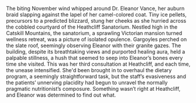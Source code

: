 The biting November wind whipped around Dr. Eleanor Vance, her auburn braid slapping against the lapel of her camel-colored coat.  Tiny ice pellets, precursors to a predicted blizzard, stung her cheeks as she hurried across the cobbled courtyard of the Heathcliff Sanatorium. Nestled high in the Catskill Mountains, the sanatorium, a sprawling Victorian mansion turned wellness retreat, was a picture of isolated opulence.  Gargoyles perched on the slate roof, seemingly observing Eleanor with their granite gazes.  The building, despite its breathtaking views and purported healing aura, held a palpable stillness, a hush that seemed to seep into Eleanor’s bones every time she visited.  This was her third consultation at Heathcliff, and each time, the unease intensified.  She'd been brought in to overhaul the dietary program, a seemingly straightforward task, but the staff’s evasiveness and the patients’ unnerving placidity had begun to unravel the normally pragmatic nutritionist’s composure.  Something wasn’t right at Heathcliff, and Eleanor was determined to find out what.
